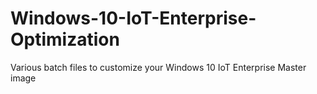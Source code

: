 # Windows-10-IoT-Enterprise-Optimization
Various batch files to customize your Windows 10 IoT Enterprise Master image
